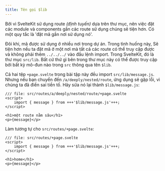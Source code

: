 ```yaml
---
title: Tên gọi $lib
---
```


Bởi vì SvelteKit sử dụng route _(định tuyến)_ dựa trên thư mục, nên việc đặt các module và components gần các route sử dụng chúng sẽ tiện hơn. Có một quy tắc là 'đặt mã gần nơi sử dụng nó'.

Đôi khi, mã được sử dụng ở nhiều nơi trong dự án. Trong tình huống này, Sẽ tiện hơn nếu ta đặt mã ở một nơi mà tất cả các route có thể truy cập được và không phải thêm `../../../` vào đầu lệnh import. Trong SvelteKit, đó là thư mục `src/lib`. Bất cứ thứ gì bên trong thư mục này có thể được truy cập bởi bất kỳ mô-đun nào trong `src` thông qua tên `$lib`.

Cả hai tệp `+page.svelte` trong bài tập này đều import `src/lib/message.js`. Nhưng nếu bạn chuyển đến `/a/deeply/nested/route`, ứng dụng sẽ gặp lỗi, vì chúng ta đã điền sai tiền tố. Hãy sửa nó lại thành `$lib/message.js`:

```svelte
/// file: src/routes/a/deeply/nested/route/+page.svelte
<script>
	import { message } from +++'$lib/message.js'+++;
</script>

<h1>một route nằm sâu</h1>
<p>{message}</p>
```

Làm tương tự cho `src/routes/+page.svelte`:

```svelte
/// file: src/routes/+page.svelte
<script>
	import { message } from +++'$lib/message.js'+++;
</script>

<h1>home</h1>
<p>{message}</p>
```
